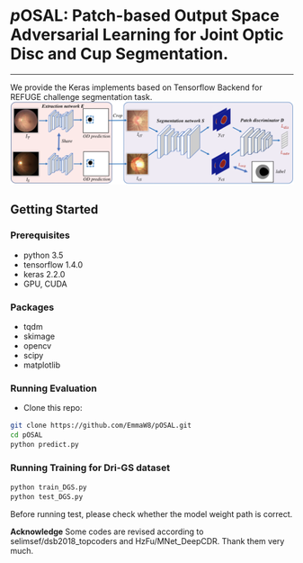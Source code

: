 # *p*OSAL: Patch-based Output Space Adversarial Learning for Joint Optic Disc and Cup Segmentation.


-------

We provide the Keras implements based on Tensorflow Backend for REFUGE challenge segmentation task.
<img src="https://github.com/EmmaW8/pOSAL/blob/master/imgs/overview.png" width="800px"/>

      
## Getting Started
### Prerequisites

- python 3.5
- tensorflow 1.4.0
- keras 2.2.0
- GPU, CUDA

### Packages

- tqdm
- skimage
- opencv
- scipy
- matplotlib


### Running Evaluation

- Clone this repo:
```bash
git clone https://github.com/EmmaW8/pOSAL.git
cd pOSAL
python predict.py
```

### Running Training for Dri-GS dataset
```bash
python train_DGS.py
python test_DGS.py
```

Before running test, please check whether the model weight path is correct.




**Acknowledge**
Some codes are revised according to selimsef/dsb2018_topcoders and HzFu/MNet_DeepCDR.
Thank them very much.
 
